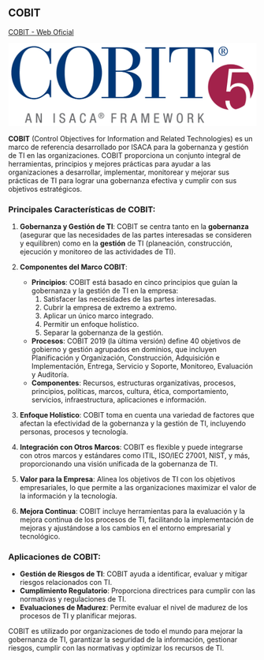 ## COBIT

[COBIT - Web Oficial](https://www.isaca.org/resources/cobit/)

![](images/2024-09-14-16-55-09.png)

**COBIT** (Control Objectives for Information and Related Technologies) es un marco de referencia desarrollado por ISACA para la gobernanza y gestión de TI en las organizaciones. COBIT proporciona un conjunto integral de herramientas, principios y mejores prácticas para ayudar a las organizaciones a desarrollar, implementar, monitorear y mejorar sus prácticas de TI para lograr una gobernanza efectiva y cumplir con sus objetivos estratégicos.

### Principales Características de COBIT:

1. **Gobernanza y Gestión de TI**: COBIT se centra tanto en la **gobernanza** (asegurar que las necesidades de las partes interesadas se consideren y equilibren) como en la **gestión** de TI (planeación, construcción, ejecución y monitoreo de las actividades de TI).

2. **Componentes del Marco COBIT**:
   - **Principios**: COBIT está basado en cinco principios que guían la gobernanza y la gestión de TI en la empresa:
     1. Satisfacer las necesidades de las partes interesadas.
     2. Cubrir la empresa de extremo a extremo.
     3. Aplicar un único marco integrado.
     4. Permitir un enfoque holístico.
     5. Separar la gobernanza de la gestión.
   - **Procesos**: COBIT 2019 (la última versión) define 40 objetivos de gobierno y gestión agrupados en dominios, que incluyen Planificación y Organización, Construcción, Adquisición e Implementación, Entrega, Servicio y Soporte, Monitoreo, Evaluación y Auditoría.
   - **Componentes**: Recursos, estructuras organizativas, procesos, principios, políticas, marcos, cultura, ética, comportamiento, servicios, infraestructura, aplicaciones e información.

3. **Enfoque Holístico**: COBIT toma en cuenta una variedad de factores que afectan la efectividad de la gobernanza y la gestión de TI, incluyendo personas, procesos y tecnología.

4. **Integración con Otros Marcos**: COBIT es flexible y puede integrarse con otros marcos y estándares como ITIL, ISO/IEC 27001, NIST, y más, proporcionando una visión unificada de la gobernanza de TI.

5. **Valor para la Empresa**: Alinea los objetivos de TI con los objetivos empresariales, lo que permite a las organizaciones maximizar el valor de la información y la tecnología.

6. **Mejora Continua**: COBIT incluye herramientas para la evaluación y la mejora continua de los procesos de TI, facilitando la implementación de mejoras y ajustándose a los cambios en el entorno empresarial y tecnológico.

### Aplicaciones de COBIT:

- **Gestión de Riesgos de TI**: COBIT ayuda a identificar, evaluar y mitigar riesgos relacionados con TI.
- **Cumplimiento Regulatorio**: Proporciona directrices para cumplir con las normativas y regulaciones de TI.
- **Evaluaciones de Madurez**: Permite evaluar el nivel de madurez de los procesos de TI y planificar mejoras.

COBIT es utilizado por organizaciones de todo el mundo para mejorar la gobernanza de TI, garantizar la seguridad de la información, gestionar riesgos, cumplir con las normativas y optimizar los recursos de TI.

